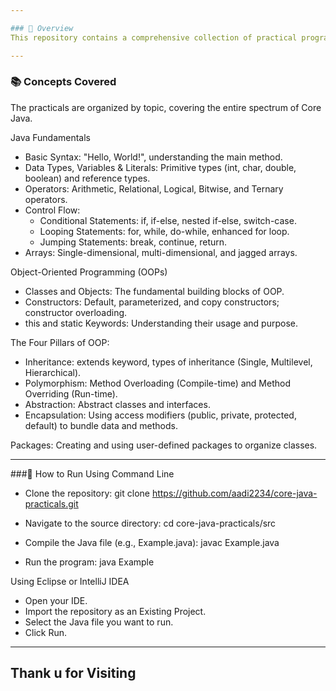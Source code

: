 ```yaml
---

### 📌 Overview
This repository contains a comprehensive collection of practical programs covering fundamental and advanced concepts of Core Java.

---
```


### 📚 Concepts Covered
The practicals are organized by topic, covering the entire spectrum of Core Java.

Java Fundamentals
  - Basic Syntax: "Hello, World!", understanding the main method.
  - Data Types, Variables & Literals: Primitive types (int, char, double, boolean) and reference types.
  - Operators: Arithmetic, Relational, Logical, Bitwise, and Ternary operators.
  - Control Flow:
    - Conditional Statements: if, if-else, nested if-else, switch-case.
    - Looping Statements: for, while, do-while, enhanced for loop.
    - Jumping Statements: break, continue, return.
  - Arrays: Single-dimensional, multi-dimensional, and jagged arrays.

Object-Oriented Programming (OOPs)
  - Classes and Objects: The fundamental building blocks of OOP.
  - Constructors: Default, parameterized, and copy constructors; constructor overloading. 
  - this and static Keywords: Understanding their usage and purpose.

The Four Pillars of OOP:
  - Inheritance: extends keyword, types of inheritance (Single, Multilevel, Hierarchical).
  - Polymorphism: Method Overloading (Compile-time) and Method Overriding (Run-time).
  - Abstraction: Abstract classes and interfaces.
  - Encapsulation: Using access modifiers (public, private, protected, default) to bundle data and methods.

Packages: Creating and using user-defined packages to organize classes.

---

###🚀 How to Run
Using Command Line
- Clone the repository:
  git clone https://github.com/aadi2234/core-java-practicals.git

- Navigate to the source directory:
  cd core-java-practicals/src

- Compile the Java file (e.g., Example.java):
  javac Example.java

- Run the program:
  java Example
  
Using Eclipse or IntelliJ IDEA
  - Open your IDE.
  - Import the repository as an Existing Project.
  - Select the Java file you want to run.
  - Click Run.
---

**Thank u for Visiting**
---
